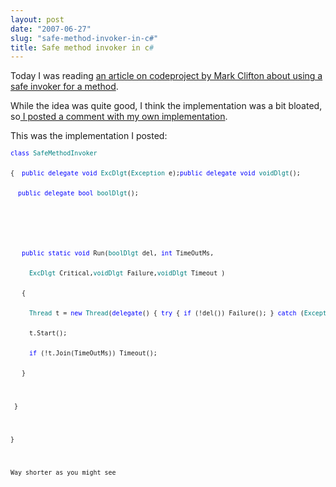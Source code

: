 ```yaml
---
layout: post
date: "2007-06-27"
slug: "safe-method-invoker-in-c#"
title: Safe method invoker in c#
---
```


<p>
Today I was reading <a href="https://www.codeproject.com/useritems/SafeMethodCaller.asp">an article on codeproject by Mark Clifton about using a safe invoker for a method</a>. 
</p>
<p>
While the idea was quite good, I think the implementation was a bit bloated, so<a href="https://www.codeproject.com/useritems/SafeMethodCaller.asp?msg=2101585#xx2101585xx"> I posted a comment with my own implementation</a>. 
</p>
<p>
This was the implementation I posted: 
</p>
<pre>
<font size="2"><font size="2" color="#0000ff">class</font><font size="2"> </font><font size="2" color="#008080">SafeMethodInvoker</font></font><font size="2"></font><font size="2">
<p>
{<font size="2" color="#0000ff">  public</font><font size="2"> </font><font size="2" color="#0000ff">delegate</font><font size="2"> </font><font size="2" color="#0000ff">void</font><font size="2"> </font><font size="2" color="#008080">ExcDlgt</font><font size="2">(</font><font size="2" color="#008080">Exception</font><font size="2"> e);</font><font size="2"></font><font size="2" color="#0000ff">public</font><font size="2"> </font><font size="2" color="#0000ff">delegate</font><font size="2"> </font><font size="2" color="#0000ff">void</font><font size="2"> </font><font size="2" color="#008080">voidDlgt</font><font size="2">();</font><font size="2">
<p>
<font size="2" color="#0000ff">  public</font><font size="2"> </font><font size="2" color="#0000ff">delegate</font><font size="2"> </font><font size="2" color="#0000ff">bool</font><font size="2"> </font><font size="2" color="#008080">boolDlgt</font><font size="2">();</font>
</p>
</font>
</p>
</font><font size="2">
<p>
<font size="2" color="#0000ff">   public</font><font size="2"> </font><font size="2" color="#0000ff">static</font><font size="2"> </font><font size="2" color="#0000ff">void</font><font size="2"> Run(</font><font size="2" color="#008080">boolDlgt</font><font size="2"> del, </font><font size="2" color="#0000ff">int</font><font size="2"> TimeOutMs,</font>
</p>
</font><font size="2" color="#008080">     ExcDlgt</font><font size="2"> Critical,</font><font size="2" color="#008080">voidDlgt</font><font size="2"> Failure,</font><font size="2" color="#008080">voidDlgt</font><font size="2"> Timeout )</font><font size="2">
<p>
   {
</p>
</font><font size="2" color="#008080">     Thread</font><font size="2"> t = </font><font size="2" color="#0000ff">new</font><font size="2"> </font><font size="2" color="#008080">Thread</font><font size="2">(</font><font size="2" color="#0000ff">delegate</font><font size="2">() </font><font size="2">{ </font><font size="2" color="#0000ff">try</font><font size="2"> { </font><font size="2" color="#0000ff">if</font><font size="2"> (!del()) Failure(); } </font><font size="2" color="#0000ff">catch</font><font size="2"> (</font><font size="2" color="#008080">Exception</font><font size="2"> e) { Critical(e); } } );</font><font size="2">
<p>
     t.Start();
</p>
</font><font size="2" color="#0000ff">     if</font><font size="2"> (!t.Join(TimeOutMs)) Timeout(); </font><font size="2">
<p>
   }
</p>
<p>
 }
</p>
<p>
}
</p>
<p>
Way shorter as you might see 
</p>
</font>
</pre>
